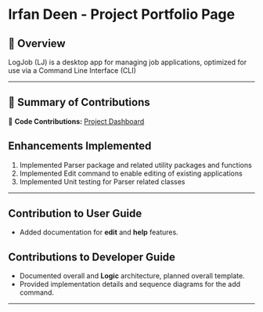 # Irfan Deen - Project Portfolio Page

## 📌 Overview
LogJob (LJ) is a desktop app for managing job applications, optimized for use via a Command Line Interface (CLI)

---

## 🚀 Summary of Contributions
📌 **Code Contributions:** [Project Dashboard](https://nus-cs2113-ay2425s2.github.io/tp-dashboard/?search=zexueteh&sort=groupTitle&sortWithin=title&timeframe=commit&mergegroup=&groupSelect=groupByRepos&breakdown=true&checkedFileTypes=docs~functional-code~test-code~other&since=2025-02-21&tabOpen=true&tabType=authorship&tabAuthor=zexueteh&tabRepo=AY2425S2-CS2113-T11a-2%2Ftp%5Bmaster%5D&authorshipIsMergeGroup=false&authorshipFileTypes=docs~functional-code~test-code&authorshipIsBinaryFileTypeChecked=false&authorshipIsIgnoredFilesChecked=false)

## Enhancements Implemented
1. Implemented Parser package and related utility packages and functions
2. Implemented Edit command to enable editing of existing applications 
3. Implemented Unit testing for Parser related classes

---

## Contribution to User Guide
- Added documentation for **edit** and **help** features.

## Contributions to Developer Guide
- Documented overall and **Logic** architecture, planned overall template.  
- Provided implementation details and sequence diagrams for the add command. 

---